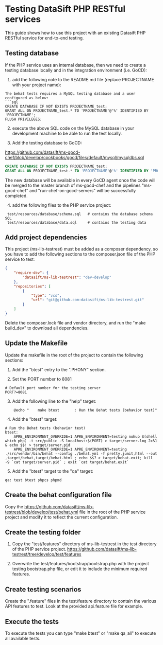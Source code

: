 # Testing DataSift PHP RESTful services

This guide shows how to use this project with an existing Datasift PHP RESTful service for end-to-end testing.


## Testing database

If the PHP service uses an internal database, then we need to create a testing database locally and in the integration environment (i.e. GoCD):

1. add the following note to the README.md file (replace PROJECTNAME with your project name):

```
The behat tests requires a MySQL testing database and a user configured as below:
```sql
CREATE DATABASE IF NOT EXISTS PROJECTNAME_test;
GRANT ALL ON PROJECTNAME_test.* TO 'PROJECTNAME'@'%' IDENTIFIED BY 'PROJECTNAME';
FLUSH PRIVILEGES;
``````

2. execute the above SQL code on the MySQL database in your development machine to be able to run the test locally.

3. Add the testing database to GoCD:

https://github.com/datasift/ms-gocd-chef/blob/develop/cookbooks/gocd/files/default/mysql/mysqldbs.sql
```sql
CREATE DATABASE IF NOT EXISTS PROJECTNAME_test;
GRANT ALL ON PROJECTNAME_test.* TO 'PROJECTNAME'@'%' IDENTIFIED BY 'PROJECTNAME';
```
The new database will be available in every GoCD agent once the code will be merged to the master branch of ms-gocd-chef and the pipelines "ms-gocd-chef" and "run-chef-on-gocd-servers" will be successfully completed.

4. add the following files to the PHP service project:
```
 test/resources/database/schema.sql   # contains the database schema SQL
 test/resources/database/data.sql     # contains the testing data
```

## Add project dependencies

This project (ms-lib-testrest) must be added as a composer dependency, so you have to add the following sections to the composer.json file of the PHP service to test:

```json
{
    "require-dev": {
        "datasift/ms-lib-testrest": "dev-develop"
    },
    "repositories": [
        {
            "type": "vcs",
            "url": "git@github.com:datasift/ms-lib-testrest.git"
        }
    ]
}
```

Delete the composer.lock file and vendor directory, and run the "make build_dev" to download all dependencies.


## Update the Makefile

Update the makefile in the root of the project to contain the following sections:

1. Add the "btest" entry to the ".PHONY" section.

2. Set the PORT number to 8081
```
# Default port number for the testing server
PORT?=8081
```

3. Add the following line to the "help" target:
```
	@echo "    make btest       : Run the Behat tests (behavior test)"
```

4. Add the "btest" target:
```
# Run the Behat tests (behavior test)
btest:
	APRE_ENVIRONMENT_OVERRIDE=1 APRE_ENVIRONMENT=testing nohup $(shell which php) -t src/public -S localhost:$(PORT) > target/server.log 2>&1 & echo $$! > target/server.pid
	APRE_ENVIRONMENT_OVERRIDE=1 APRE_ENVIRONMENT=testing ./src/vendor/bin/behat --config ./behat.yml -f pretty,junit,html --out ,target/behat,target/behat.html ; echo $$? > target/behat.exit; kill -9 `cat target/server.pid` ; exit `cat target/behat.exit`
```

5. Add the "btest" target to the "qa" target:
```
qa: test btest phpcs phpmd
```

## Create the behat configuration file

Copy the https://github.com/datasift/ms-lib-testrest/blob/develop/test/behat.yml file in the root of the PHP service project and modify it to reflect the current configuration.



## Create the testing folder

1. Copy the "test/features" directory of ms-lib-testrest in the test directory of the PHP service project.
https://github.com/datasift/ms-lib-testrest/tree/develop/test/features

2. Overwrite the test/features/bootstrap/bootstrap.php with the project testing bootstrap.php file, or edit it to include the minimum required features.


## Create testing scenarios

Create the ".feature" files in the test/feature directory to contain the various API features to test.
Look at the provided api.feature file for example.


## Execute the tests

To execute the tests you can type "make btest" or "make qa_all" to execute all available tests.

